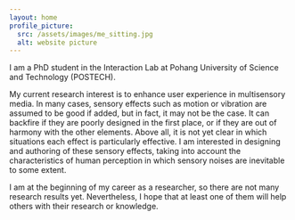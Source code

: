 ```yaml
---
layout: home
profile_picture:
  src: /assets/images/me_sitting.jpg
  alt: website picture
---
```


<p>
  I am a PhD student in the Interaction Lab at Pohang University of Science and Technology (POSTECH). 
  
  My current research interest is to enhance user experience in multisensory media. In many cases, sensory effects such as motion or vibration are assumed to be good if added, but in fact, it may not be the case. It can backfire if they are poorly designed in the first place, or if they are out of harmony with the other elements. Above all, it is not yet clear in which situations each effect is particularly effective. I am interested in designing and authoring of these sensory effects, taking into account the characteristics of human perception in which sensory noises are inevitable to some extent.
  
  I am at the beginning of my career as a researcher, so there are not many research results yet. Nevertheless, I hope that at least one of them will help others with their research or knowledge.
</p>

